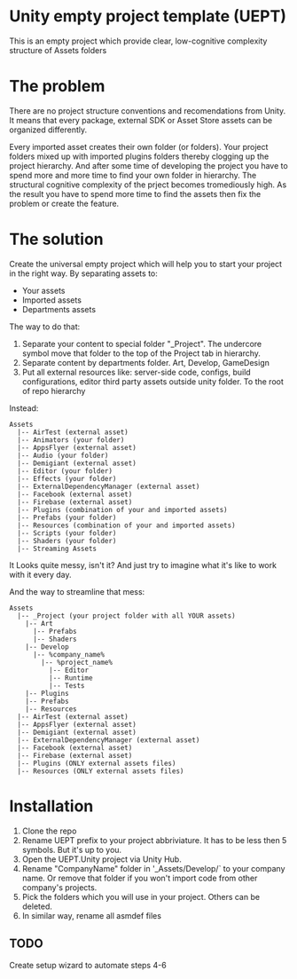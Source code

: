 # Unity empty project template (UEPT)

This is an empty project which provide clear, low-cognitive complexity structure of Assets folders

# The problem

There are no project structure conventions and recomendations from Unity. It means that every package, external SDK or Asset Store assets can be organized differently.

Every imported asset creates their own folder (or folders). Your project folders mixed up with imported plugins folders thereby clogging up the project hierarchy. 
And after some time of developing the project you have to spend more and more time to find your own folder in hierarchy. 
The structural cognitive complexity of the prject becomes tromediously high. As the result you have to spend more time to find the assets then fix the problem or create the feature.

# The solution

Create the universal empty project which will help you to start your project in the right way. By separating assets to:
- Your assets
- Imported assets
- Departments assets

The way to do that:
1. Separate your content to special folder "_Project". The undercore symbol move that folder to the top of the Project tab in hierarchy.
2. Separate content by departments folder. Art, Develop, GameDesign
3. Put all external resources like: server-side code, configs, build configurations, editor third party assets outside unity folder. To the root of repo hierarchy

Instead:
```
Assets
  |-- AirTest (external asset)
  |-- Animators (your folder)
  |-- AppsFlyer (external asset)
  |-- Audio (your folder)
  |-- Demigiant (external asset)
  |-- Editor (your folder)
  |-- Effects (your folder)
  |-- ExternalDependencyManager (external asset)
  |-- Facebook (external asset)
  |-- Firebase (external asset)
  |-- Plugins (combination of your and imported assets)
  |-- Prefabs (your folder)
  |-- Resources (combination of your and imported assets)
  |-- Scripts (your folder)
  |-- Shaders (your folder)
  |-- Streaming Assets
```

It Looks quite messy, isn't it? And just try to imagine what it's like to work with it every day. 

And the way to streamline that mess:
```
Assets
  |-- _Project (your project folder with all YOUR assets)
    |-- Art
      |-- Prefabs
      |-- Shaders
    |-- Develop
      |-- %company_name%
        |-- %project_name%
          |-- Editor
          |-- Runtime
          |-- Tests
    |-- Plugins
    |-- Prefabs
    |-- Resources
  |-- AirTest (external asset)
  |-- AppsFlyer (external asset)
  |-- Demigiant (external asset)
  |-- ExternalDependencyManager (external asset)
  |-- Facebook (external asset)
  |-- Firebase (external asset)
  |-- Plugins (ONLY external assets files)
  |-- Resources (ONLY external assets files)
```

# Installation
1. Clone the repo
2. Rename UEPT prefix to your project abbriviature. It has to be less then 5 symbols. But it's up to you.
3. Open the UEPT.Unity project via Unity Hub.
4. Rename "CompanyName" folder in '_Assets/Develop/` to your company name. Or remove that folder if you won't import code from other company's projects.
5. Pick the folders which you will use in your project. Others can be deleted.
6. In similar way, rename all asmdef files

## TODO 
Create setup wizard to automate steps 4-6
